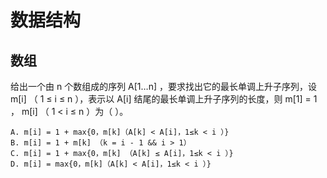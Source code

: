 


# 数据结构 #

## 数组 ##

给出一个由 n 个数组成的序列 A[1…n] ，要求找出它的最长单调上升子序列，设 m[i] （ 1 ≤ i ≤ n ），表示以 A[i] 结尾的最长单调上升子序列的长度，则 m[1] = 1 ， m[i] （ 1 < i ≤ n ）为（ ）。


	A. m[i] = 1 + max{0，m[k]（A[k] < A[i]，1≤k < i ）}
	B. m[i] = 1 + m[k] （k = i - 1 && i > 1）
	C. m[i] = 1 + max{0，m[k] （A[k] ≤ A[i]，1≤k < i ）}
	D. m[i] = max{0，m[k]（A[k] < A[i]，1≤k < i ）}





